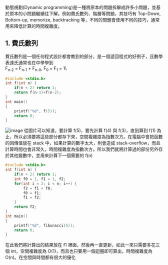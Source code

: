 動態規劃(Dynamic programming)是一種將原本的問題拆解成許多小問題，並基於原本的小問題繼續往下解。例如費氏數列、階層等問題，其技巧有 Top-Down, Bottom-up, memorize, backtracking 等，不同的問題會使用不同的技巧，通常用來降低計算的時間複雜度。

## 1. 費氏數列
費氏數列是一個任何程式設計都會教到的部分，是一個遞回程式的好例子，且數學表達氏通常也在中學學到\
F<sub>n-2</sub> = F<sub>n-1</sub> + F<sub>n-0</sub>, F<sub>0</sub> = F<sub>1</sub> = 1\
```cpp
#include <stdio.h>
int f(int n) {
    if(n < 2) return 1;
    return f(n-1)+f(n-2);
}
int main()
{
    printf("%d", f(5));
    return 0;
}
```
![image](https://www.baeldung.com/wp-content/uploads/sites/4/2020/06/Fibonacci-top-down.svg)
從圖片可以知道，要計算 f(5)，要先計算 f(4) 與 f(3)，直到算到 f(1) 為止，所以必須要將這些部分都存下來，空間複雜度為指數次方。在電腦中會把函數的回傳值放在 stack 中，如果計算的數字太大，則會造成 stack-overflow，而且計算時間也會非常久，時間複雜度為指數次方。所以我們就將計算過的部份另外存於其他變數中，並用來計算下一個需要的 f(n)
```cpp
#include <stdio.h>
int f(int n) {
    if(n < 2) return 1;
    int f0 = 1, f1 = 1, f2;
    for(int i = 2; i < n; i++) {
        f2 = f1 + f0;
        f0 = f1;
        f1 = f2;
    }
    return f2;
}
int main()
{
    printf("%d", fibunacci(5));
    return 0;
}
```
在此我們將計算出的結果放在 f1 裡面，然後再一直更新，如此一來只需要多花三個 int，空間複雜度為 O(1)，而且也只要用一個迴圈即可算出，時間複雜度為 O(n)。在空間與時間都有很大的優化
